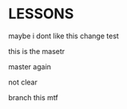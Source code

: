 # LESSONS


maybe i dont like this change
test

this is the masetr

master again

not clear

branch this mtf
